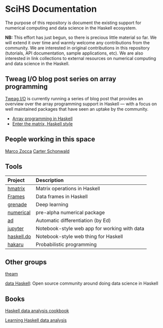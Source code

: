 # SciHS Documentation

The purpose of this repository is document the existing support for numerical computing and data science in the Haskell ecosystem.

**NB:** This effort has just begun, so there is precious little material so far. We will extend it over time and warmly welcome any contributions from the community. We are interested in original contributions in this repository (tutorials, API documentation, sample applications, etc). We are also interested in link collections to external resources on numerical computing and data science in the Haskell.


## Tweag I/O blog post series on array programming

[Tweag I/O](https://tweag.io) is currently running a series of blog post that provides an overview over the array programming support in Haskell — with a focus on well maintained packages that have seen an uptake by the community.

* [Array programming in Haskell](https://www.tweag.io/posts/2017-08-09-array-programming-in-haskell.html)
* [Enter the matrix, Haskell style](https://www.tweag.io/posts/2017-08-31-hmatrix.html)

## People working in this space

[Marco Zocca](https://github.com/ocramz)
[Carter Schonwald](https://github.com/cartazio)

## Tools

| Project                                               | Description                                    |
|:------------------------------------------------------|:-----------------------------------------------|
| [hmatrix](https://hackage.haskell.org/package/hmatrix)| Matrix operations in Haskell                   |
| [Frames](https://hackage.haskell.org/package/Frames)  | Data frames in Haskell                         |
| [grenade](https://github.com/HuwCampbell/grenade)     | Deep learning                                  |
| [numerical](https://github.com/wellposed/numerical)   | pre-alpha numerical package                    |
| [ad](https://hackage.haskell.org/package/ad)          | Automatic differentiation (by Ed)              |
| [jupyter](https://jupyter.org/)                       | Notebook-style web app for working with data   |
| [haskell.do](http://haskell.do/)                      | Notebook-style web thing for Haskell           |
| [hakaru](https://github.com/hakaru-dev/hakaru)        | Probabilistic programming                      |

## Other groups

[theam](https://theam.io)

[data Haskell](http://www.datahaskell.org/): Open source community around doing data science in Haskell

## Books

[Haskell data analysis cookbook](https://www.packtpub.com/big-data-and-business-intelligence/haskell-data-analysis-cookbook)

[Learning Haskell data analysis](https://www.packtpub.com/big-data-and-business-intelligence/learning-haskell-data-analysis)
